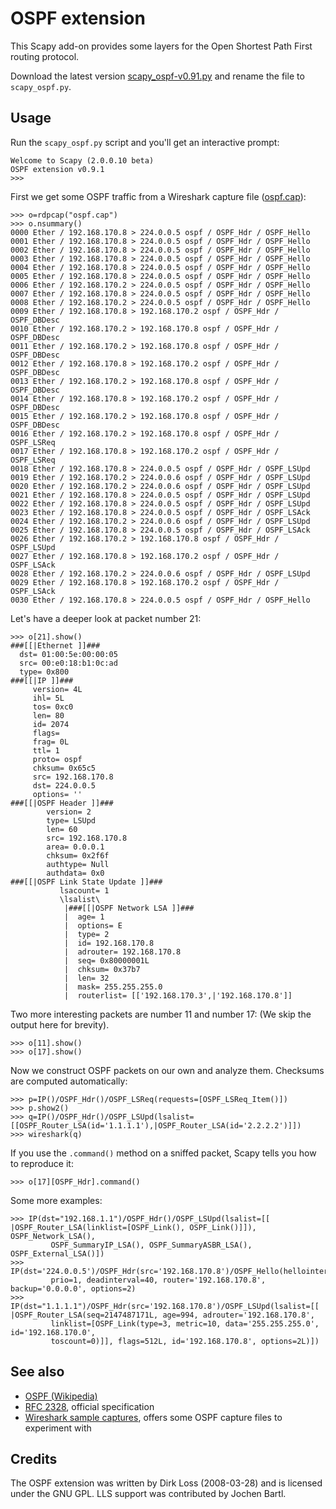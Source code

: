 OSPF extension
==============

This Scapy add-on provides some layers for the Open Shortest Path First routing protocol.

Download the latest version [scapy_ospf-v0.91.py](attachments/Code/OSPF/scapy_ospf-v0.91.py) and rename the file to `scapy_ospf.py`.

Usage
-----

Run the `scapy_ospf.py` script and you'll get an interactive prompt:  

```
Welcome to Scapy (2.0.0.10 beta)
OSPF extension v0.9.1
>>>
```

First we get some OSPF traffic from a Wireshark capture file ([ospf.cap](http://wiki.wireshark.org/SampleCaptures?action=AttachFile&do=get&target=ospf.cap)):

```
>>> o=rdpcap("ospf.cap")
>>> o.nsummary()
0000 Ether / 192.168.170.8 > 224.0.0.5 ospf / OSPF_Hdr / OSPF_Hello
0001 Ether / 192.168.170.8 > 224.0.0.5 ospf / OSPF_Hdr / OSPF_Hello
0002 Ether / 192.168.170.8 > 224.0.0.5 ospf / OSPF_Hdr / OSPF_Hello
0003 Ether / 192.168.170.8 > 224.0.0.5 ospf / OSPF_Hdr / OSPF_Hello
0004 Ether / 192.168.170.8 > 224.0.0.5 ospf / OSPF_Hdr / OSPF_Hello
0005 Ether / 192.168.170.8 > 224.0.0.5 ospf / OSPF_Hdr / OSPF_Hello
0006 Ether / 192.168.170.2 > 224.0.0.5 ospf / OSPF_Hdr / OSPF_Hello
0007 Ether / 192.168.170.8 > 224.0.0.5 ospf / OSPF_Hdr / OSPF_Hello
0008 Ether / 192.168.170.2 > 224.0.0.5 ospf / OSPF_Hdr / OSPF_Hello
0009 Ether / 192.168.170.8 > 192.168.170.2 ospf / OSPF_Hdr / OSPF_DBDesc
0010 Ether / 192.168.170.2 > 192.168.170.8 ospf / OSPF_Hdr / OSPF_DBDesc
0011 Ether / 192.168.170.2 > 192.168.170.8 ospf / OSPF_Hdr / OSPF_DBDesc
0012 Ether / 192.168.170.8 > 192.168.170.2 ospf / OSPF_Hdr / OSPF_DBDesc
0013 Ether / 192.168.170.2 > 192.168.170.8 ospf / OSPF_Hdr / OSPF_DBDesc
0014 Ether / 192.168.170.8 > 192.168.170.2 ospf / OSPF_Hdr / OSPF_DBDesc
0015 Ether / 192.168.170.2 > 192.168.170.8 ospf / OSPF_Hdr / OSPF_DBDesc
0016 Ether / 192.168.170.2 > 192.168.170.8 ospf / OSPF_Hdr / OSPF_LSReq
0017 Ether / 192.168.170.8 > 192.168.170.2 ospf / OSPF_Hdr / OSPF_LSReq
0018 Ether / 192.168.170.8 > 224.0.0.5 ospf / OSPF_Hdr / OSPF_LSUpd
0019 Ether / 192.168.170.2 > 224.0.0.6 ospf / OSPF_Hdr / OSPF_LSUpd
0020 Ether / 192.168.170.2 > 224.0.0.6 ospf / OSPF_Hdr / OSPF_LSUpd
0021 Ether / 192.168.170.8 > 224.0.0.5 ospf / OSPF_Hdr / OSPF_LSUpd
0022 Ether / 192.168.170.8 > 224.0.0.5 ospf / OSPF_Hdr / OSPF_LSUpd
0023 Ether / 192.168.170.8 > 224.0.0.5 ospf / OSPF_Hdr / OSPF_LSAck
0024 Ether / 192.168.170.2 > 224.0.0.6 ospf / OSPF_Hdr / OSPF_LSUpd
0025 Ether / 192.168.170.8 > 224.0.0.5 ospf / OSPF_Hdr / OSPF_LSAck
0026 Ether / 192.168.170.2 > 192.168.170.8 ospf / OSPF_Hdr / OSPF_LSUpd
0027 Ether / 192.168.170.8 > 192.168.170.2 ospf / OSPF_Hdr / OSPF_LSAck
0028 Ether / 192.168.170.2 > 224.0.0.6 ospf / OSPF_Hdr / OSPF_LSUpd
0029 Ether / 192.168.170.8 > 192.168.170.2 ospf / OSPF_Hdr / OSPF_LSAck
0030 Ether / 192.168.170.8 > 224.0.0.5 ospf / OSPF_Hdr / OSPF_Hello
```

Let's have a deeper look at packet number 21:

```
>>> o[21].show()
###[[|Ethernet ]]###
  dst= 01:00:5e:00:00:05
  src= 00:e0:18:b1:0c:ad
  type= 0x800
###[[|IP ]]###
     version= 4L
     ihl= 5L
     tos= 0xc0
     len= 80
     id= 2074
     flags= 
     frag= 0L
     ttl= 1
     proto= ospf
     chksum= 0x65c5
     src= 192.168.170.8
     dst= 224.0.0.5
     options= ''
###[[|OSPF Header ]]###
        version= 2
        type= LSUpd
        len= 60
        src= 192.168.170.8
        area= 0.0.0.1
        chksum= 0x2f6f
        authtype= Null
        authdata= 0x0
###[[|OSPF Link State Update ]]###
           lsacount= 1
           \lsalist\
            |###[[|OSPF Network LSA ]]###
            |  age= 1
            |  options= E
            |  type= 2
            |  id= 192.168.170.8
            |  adrouter= 192.168.170.8
            |  seq= 0x80000001L
            |  chksum= 0x37b7
            |  len= 32
            |  mask= 255.255.255.0
            |  routerlist= [['192.168.170.3',|'192.168.170.8']]
```

Two more interesting packets are number 11 and number 17: (We skip the output here for brevity).

```
>>> o[11].show()
>>> o[17].show()
```

Now we construct OSPF packets on our own and analyze them. Checksums are computed automatically:

```
>>> p=IP()/OSPF_Hdr()/OSPF_LSReq(requests=[OSPF_LSReq_Item()])
>>> p.show2()
>>> q=IP()/OSPF_Hdr()/OSPF_LSUpd(lsalist=[[OSPF_Router_LSA(id='1.1.1.1'),|OSPF_Router_LSA(id='2.2.2.2')]])
>>> wireshark(q)
```

If you use the `.command()` method on a sniffed packet, Scapy tells you how to reproduce it: 
```
>>> o[17][OSPF_Hdr].command()
```

Some more examples:
```
>>> IP(dst="192.168.1.1")/OSPF_Hdr()/OSPF_LSUpd(lsalist=[[
|OSPF_Router_LSA(linklist=[OSPF_Link(), OSPF_Link()]]), OSPF_Network_LSA(),
         OSPF_SummaryIP_LSA(), OSPF_SummaryASBR_LSA(), OSPF_External_LSA()])
>>> IP(dst='224.0.0.5')/OSPF_Hdr(src='192.168.170.8')/OSPF_Hello(hellointerval=10,
         prio=1, deadinterval=40, router='192.168.170.8', backup='0.0.0.0', options=2)
>>> IP(dst="1.1.1.1")/OSPF_Hdr(src='192.168.170.8')/OSPF_LSUpd(lsalist=[[
|OSPF_Router_LSA(seq=2147487171L, age=994, adrouter='192.168.170.8', 
         linklist=[OSPF_Link(type=3, metric=10, data='255.255.255.0', id='192.168.170.0', 
         toscount=0)]], flags=512L, id='192.168.170.8', options=2L)])
```

See also
--------

 * [OSPF (Wikipedia)](http://en.wikipedia.org/wiki/Open_Shortest_Path_First)
 * [RFC 2328](http://www.faqs.org/rfcs/rfc2328.html), official specification
 * [Wireshark sample captures](http://wiki.wireshark.org/SampleCaptures), offers some OSPF capture files to experiment with

Credits
-------

The OSPF extension was written by Dirk Loss (2008-03-28) and is licensed under the GNU GPL.
LLS support was contributed by Jochen Bartl.
